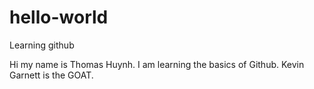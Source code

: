 # hello-world
Learning github

Hi my name is Thomas Huynh. I am learning the basics of Github. Kevin Garnett is the GOAT.
